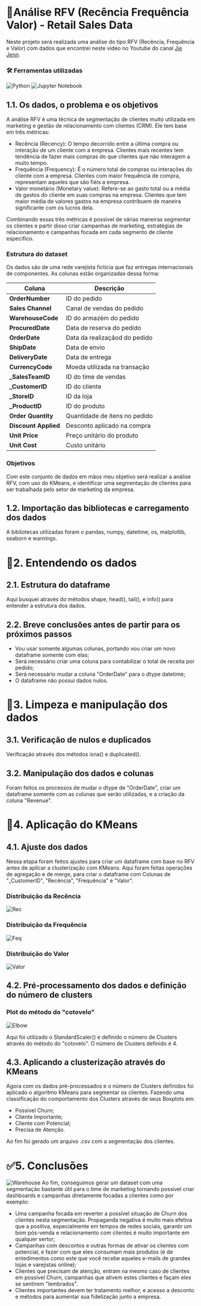 
# 🏪Análise RFV (Recência Frequência Valor) - Retail Sales Data

Neste projeto será realizada uma análise do tipo RFV (Recência, Frequência e Valor) com dados que encontrei neste video no Youtube do canal [Jie Jenn](https://www.youtube.com/watch?v=9wxWrERZvss).

### 🛠️ Ferramentas utilizadas
![Python](https://img.shields.io/badge/python-3670A0?style=for-the-badge&logo=python&logoColor=ffdd54) ![Jupyter Notebook](https://img.shields.io/badge/jupyter-%23FA0F00.svg?style=for-the-badge&logo=jupyter&logoColor=white)

## 1.1. Os dados, o problema e os objetivos

A análise RFV é uma técnica de segmentação de clientes muito utilizada em marketing e gestão de relacionamento com clientes (CRM). Ele tem base em três métricas:

- Recência (Recency): O tempo decorrido entre a última compra ou interação de um cliente com a empresa. Clientes mais recentes tem tendência de fazer mais compras do que clientes que não interagem a muito tempo.
- Frequência (Frequency): É o número total de compras ou interações do cliente com a empresa. Clientes com maior frequência de compra, representam aqueles que são fiéis a empresa.
- Valor monetário (Monetary value): Refere-se ao gasto total ou a média de gastos do cliente em suas compras na empresa. Clientes que tem maior média de valores gastos na empresa contribuem de maneira significante com os lucros dela.

Combinando essas três métricas é possível de várias maneiras segmentar os clientes e partir disso criar campanhas de marketing, estratégias de relacionamento e campanhas focada em cada segmento de cliente especifico. 

### Estrutura do dataset
Os dados são de uma rede varejista fictícia que faz entregas internacionais de componentes. As colunas estão organizadas dessa forma:

| Coluna | Descrição|
|--------|----------|
|**OrderNumber**| ID do pedido|
|**Sales Channel**| Canal de vendas do pedido|
|**WarehouseCode**| ID do armazém do pedido|
|**ProcuredDate**|Data de reserva do pedido|
|**OrderDate**|Data da realizaçãod do pedido|
|**ShipDate**|Data de envio|
|**DeliveryDate**|Data de entrega|
|**CurrencyCode**|Moeda utilizada na transação|
|**_SalesTeamID**|ID do time de vendas|
|**_CustomerID**|ID do cliente|
|**_StoreID**|ID da loja|
|**_ProductID**|ID do produto|
|**Order Quantity**|Quantidade de itens no pedido|
|**Discount Applied**|Desconto aplicado na compra|
|**Unit Price**|Preço unitário do produto|
|**Unit Cost**|Custo unitário|

### Objetivos

Com este conjunto de dados em mãos meu objetivo será realizar a análise RFV, com uso do KMeans, e identificar uma segmentação de clientes para ser trabalhada pelo setor de marketing da empresa. 

## 1.2. Importação das bibliotecas e carregamento dos dados
A bibliotecas utilizadas foram o pandas, numpy, datetime, os, matplotlib, seaborn e warnings.

# 🧱2. Entendendo os dados 
##  2.1. Estrutura do dataframe
Aqui busquei através do métodos shape, head(), tail(), e info() para entender a estrutura dos dados. 
## 2.2. Breve conclusões antes de partir para os próximos passos 

- Vou usar somente algumas colunas, portando vou criar um novo dataframe somente com elas;
- Será necessário criar uma coluna para contabilizar o total de receita por pedido;
- Será necessário mudar a coluna "OrderDate" para o dtype datetime;
- O dataframe não possui dados nulos.

# 🧹3. Limpeza e manipulação dos dados
## 3.1. Verificação de nulos e duplicados
Verificação através dos métodos isna() e duplicated(). 
## 3.2. Manipulação dos dados e colunas
Foram feitos os processos de mudar o dtype de "OrderDate", criar um dataframe somente com as colunas que serão utilizadas, e a criação da coluna "Revenue".

# 🤖4. Aplicação do KMeans
## 4.1. Ajuste dos dados
Nessa etapa foram feitos ajustes para criar um dataframe com base no RFV antes de aplicar a clusterização com KMeans. Aqui foram feitas operações de agregação e de merge, para criar o dataframe com Colunas de "_CustomerID", "Recência", "Frequência" e "Valor".

### Distribuição da Recência
![Rec](https://github.com/datalopes1/warehouse_rfv/blob/main/data/img/hist_1.png?raw=true)

### Distribuição da Frequência
![Feq](https://github.com/datalopes1/warehouse_rfv/blob/main/data/img/hist_2.png?raw=true)

### Distribuição do Valor
![Valor](https://github.com/datalopes1/warehouse_rfv/blob/main/data/img/hist_3.png?raw=true)
## 4.2. Pré-processamento dos dados e definição do número de clusters
### Plot do método do "cotovelo"
![Elbow](https://github.com/datalopes1/warehouse_rfv/blob/main/data/img/elbow.png?raw=true)

Aqui foi utilizado o StandardScaler() e definido o número de Clusters através do método do "cotovelo". O número de Clusters definido é 4.
## 4.3. Aplicando a clusterização através do KMeans
Agora com os dados pré-processados e o número de Clusters definidos foi aplicado o algoritmo KMeans para segmentar os clientes. Fazendo uma classificação do comportamento dos Clusters através de seus Boxplots em: 
- Possível Churn; 
- Cliente Importante; 
- Cliente com Potencial; 
- Precisa de Atenção.

Ao fim foi gerado um arquivo .csv com a segmentação dos clientes. 

# ✅5. Conclusões
![Warehouse](https://images.unsplash.com/photo-1590247813693-5541d1c609fd?q=80&w=2109&auto=format&fit=crop&ixlib=rb-4.0.3&ixid=M3wxMjA3fDB8MHxwaG90by1wYWdlfHx8fGVufDB8fHx8fA%3D%3D)
Ao fim, conseguimos gerar um dataset com uma segmentação bastante útil para o time de marketing tornando possível criar dashboards e campanhas diretamente focadas a clientes como por exemplo:

- Uma campanha focada em reverter a possível situação de Churn dos clientes nesta segmentação. Propaganda negativa é muito mais efetiva que a positiva, especialmente em tempos de redes sociais, garantir um bom pós-venda e relacionamento com clientes é muito importante em qualquer sertor;
- Campanhas com descontos e outras formas de ativar os clientes com potencial, e fazer com que eles consumam mais produtos (é de entedimentos como este que você recebe aqueles e-mails de grandes lojas e varejistas online);
- Clientes que precisam de atenção, entram na mesmo caso de clientes em possível Churn, campanhas que ativem estes clientes e façam eles se sentirem "lembrados".
- Clientes importantes devem ter tratamento melhor, e acesso a desconto e métodos para aumentar sua fidelização junto a empresa. 
